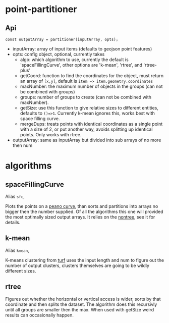 # point-partitioner


## Api

```
const outputArray = partitioner(inputArray, opts);
```
- inputArray: array of input items (defaults to geojson point features)
- opts: config object, optional, currently takes
  - algo: which algorithm to use, currently the default is 'spaceFillingCurve', other options are 'k-mean', 'rtree', and 'rtree-plus'
  - getCoord: function to find the coordinates for the object, must return an array of `[x,y]`, default is `item => item.geometry.coordinates`
  - maxNumber: the maximum number of objects in the groups (can not be combined with groups)
  - groups: number of groups to create (can not be combined with maxNumber).
  - getSize: use this function to give relative sizes to different entities, defaults to `()=>1`.  Currently k-mean ignores this, works best with space filling curve.
  - mergeDups: treats points with identical coordinates as a single point with a size of 2, or put another way, avoids splitting up identical points.  Only works with rtree.
- outputArray: same as inputArray but divided into sub arrays of no more then num


# algorithms

## spaceFillingCurve

Alias `sfc`,

Plots the points on a [peano curve](https://en.wikipedia.org/wiki/Peano_curve),
than sorts and partitions into arrays no bigger then the number supplied.  Of
all the algorithms this one will provided the most optimally sized output arrays.
It relies on the [nontree](https://github.com/calvinmetcalf/nontree), see it for
details.  

## k-mean

Alias `kmean`,

K-means clustering from [turf](https://www.npmjs.com/package/@turf/clusters-kmeans)
uses the input length and num to figure out the number of output clusters, clusters themselves
are going to be wildly different sizes.


## rtree

Figures out whether the horizontal or vertical access is wider, sorts by that coordinate
and then splits the dataset.  The algorithm does this recursivly until all groups are smaller then the max.
When used with getSize weird results can occasionally happen.
